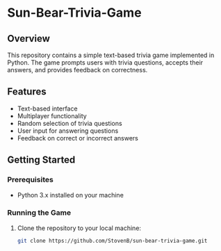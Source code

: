 ﻿# Sun-Bear-Trivia-Game

## Overview

This repository contains a simple text-based trivia game implemented in Python. The game prompts users with trivia questions, accepts their answers, and provides feedback on correctness.

## Features

- Text-based interface
- Multiplayer functionality
- Random selection of trivia questions
- User input for answering questions
- Feedback on correct or incorrect answers

## Getting Started

### Prerequisites

- Python 3.x installed on your machine

### Running the Game

1. Clone the repository to your local machine:

   ```bash
   git clone https://github.com/StovenB/sun-bear-trivia-game.git
